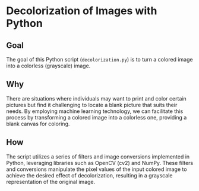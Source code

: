 # Decolorization of Images with Python

## Goal
The goal of this Python script (`decolorization.py`) is to turn a colored image into a colorless (grayscale) image.

## Why
There are situations where individuals may want to print and color certain pictures but find it challenging to locate a blank picture that suits their needs. By employing machine learning technology, we can facilitate this process by transforming a colored image into a colorless one, providing a blank canvas for coloring.

## How
The script utilizes a series of filters and image conversions implemented in Python, leveraging libraries such as OpenCV (cv2) and NumPy. These filters and conversions manipulate the pixel values of the input colored image to achieve the desired effect of decolorization, resulting in a grayscale representation of the original image.
